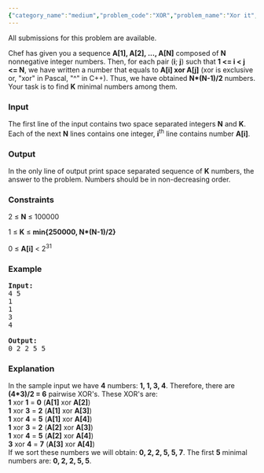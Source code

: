 ```yaml
---
{"category_name":"medium","problem_code":"XOR","problem_name":"Xor it","languages_supported":{"0":"ADA","1":"ASM","2":"BASH","3":"BF","4":"C","5":"C99 strict","6":"CAML","7":"CLOJ","8":"CLPS","9":"CPP 4.3.2","10":"CPP 4.9.2","11":"CPP14","12":"CS2","13":"D","14":"ERL","15":"FORT","16":"FS","17":"GO","18":"HASK","19":"ICK","20":"ICON","21":"JAVA","22":"JS","23":"LISP clisp","24":"LISP sbcl","25":"LUA","26":"NEM","27":"NICE","28":"NODEJS","29":"PAS fpc","30":"PAS gpc","31":"PERL","32":"PERL6","33":"PHP","34":"PIKE","35":"PRLG","36":"PYTH","37":"PYTH 3.4","38":"RUBY","39":"SCALA","40":"SCM guile","41":"SCM qobi","42":"ST","43":"TCL","44":"TEXT","45":"WSPC"},"max_timelimit":2,"source_sizelimit":50000,"problem_author":"xcwgf666","problem_tester":"anton_lunyov","date_added":"4-02-2012","tags":{"0":"march12","1":"medium","2":"xcwgf666"},"editorial_url":"http://discuss.codechef.com/problems/XOR","time":{"view_start_date":1331461067,"submit_start_date":1331461067,"visible_start_date":1331458200,"end_date":1735669800},"layout":"problem"}
---
```

<span class="solution-visible-txt">All submissions for this problem are available.</span><p>Chef has given you a sequence <b>A[1], A[2], ..., A[N]</b> composed of <b>N</b> nonnegative integer numbers. Then, for each pair (<b>i</b>; <b>j</b>) such that <b>1 &lt;= i &lt; j &lt;= N</b>, we have written a number that equals to <b>A[i] xor A[j]</b> (xor is exclusive or, "xor" in Pascal, "^" in C++). Thus, we have obtained <b>N*(N-1)/2</b> numbers. Your task is to find <b>K</b> minimal numbers among them.

<h3>Input</h3>
</p><p>The first line of the input contains two space separated integers <b>N</b> and <b>K</b>. Each of the next <b>N</b> lines contains one integer, <b>i</b><sup>th</sup> line contains number <b>A[i]</b>.

<h3>Output</h3>
</p><p>In the only line of output print space separated sequence of  <b>K</b> numbers, the answer to the problem. Numbers should be in non-decreasing order.

<h3>Constraints</h3>
</p><p> 2 ≤ <b>N</b> ≤ 100000
</p><p> 1 ≤ <b>K</b> ≤ <b>min{250000, N*(N-1)/2}</b>
</p><p> 0 ≤ <b>A[i]</b> &lt; 2<sup>31</sup>
 
<h3>Example</h3>

<pre>
<b>Input:</b>
4 5
1
1
3
4

<b>Output:</b>
0 2 2 5 5
</pre>

<h3>Explanation</h3>

In the sample input we have <b>4</b> numbers: <b>1, 1, 3, 4</b>. Therefore, there are <b>(4*3)/2 = 6</b> pairwise XOR's. These XOR's are:<br />
<b>1</b> xor <b>1</b> = <b>0</b> (<b>A[1]</b> xor <b>A[2]</b>)<br />
<b>1</b> xor <b>3</b> = <b>2</b> (<b>A[1]</b> xor <b>A[3]</b>)<br />
<b>1</b> xor <b>4</b> = <b>5</b> (<b>A[1]</b> xor <b>A[4]</b>)<br />
<b>1</b> xor <b>3</b> = <b>2</b> (<b>A[2]</b> xor <b>A[3]</b>)<br />
<b>1</b> xor <b>4</b> = <b>5</b> (<b>A[2]</b> xor <b>A[4]</b>)<br />
<b>3</b> xor <b>4</b> = <b>7</b> (<b>A[3]</b> xor <b>A[4]</b>)<br />
If we sort these numbers we will obtain: <b>0, 2, 2, 5, 5, 7</b>. The first <b>5</b> minimal numbers are: <b>0, 2, 2, 5, 5</b>.</p>